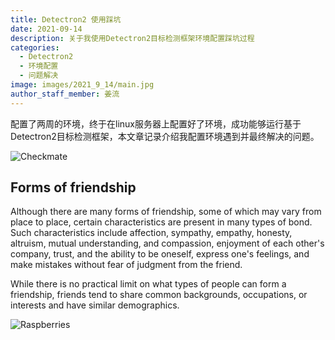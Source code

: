 ```yaml
---
title: Detectron2 使用踩坑
date: 2021-09-14
description: 关于我使用Detectron2目标检测框架环境配置踩坑过程
categories:
  - Detectron2
  - 环境配置
  - 问题解决
image: images/2021_9_14/main.jpg
author_staff_member: 姜流
---
```


配置了两周的环境，终于在linux服务器上配置好了环境，成功能够运行基于Detectron2目标检测框架，本文章记录介绍我配置环境遇到并最终解决的问题。

![Checkmate](https://source.unsplash.com/random/1500x1000)

## Forms of friendship

Although there are many forms of friendship, some of which may vary from place to place, certain characteristics are present in many types of bond. Such characteristics include affection, sympathy, empathy, honesty, altruism, mutual understanding, and compassion, enjoyment of each other's company, trust, and the ability to be oneself, express one's feelings, and make mistakes without fear of judgment from the friend.

While there is no practical limit on what types of people can form a friendship, friends tend to share common backgrounds, occupations, or interests and have similar demographics.

![Raspberries](https://source.unsplash.com/random/1500x1001)
